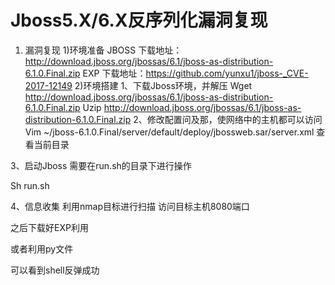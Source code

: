 # Jboss5.X/6.X反序列化漏洞复现
1. 漏洞复现
1)环境准备
JBOSS 下载地址：http://download.jboss.org/jbossas/6.1/jboss-as-distribution-6.1.0.Final.zip
EXP 下载地址：https://github.com/yunxu1/jboss-_CVE-2017-12149
2)环境搭建
1、下载Jboss环境，并解压
Wget http://download.jboss.org/jbossas/6.1/jboss-as-distribution-6.1.0.Final.zip
Uzip http://download.jboss.org/jbossas/6.1/jboss-as-distribution-6.1.0.Final.zip
2、修改配置问及那，使网络中的主机都可以访问
Vim ~/jboss-6.1.0.Final/server/default/deploy/jbossweb.sar/server.xml
查看当前目录


3、启动Jboss
需要在run.sh的目录下进行操作

Sh run.sh

4、信息收集
利用nmap目标进行扫描
访问目标主机8080端口

之后下载好EXP利用

或者利用py文件


可以看到shell反弹成功
